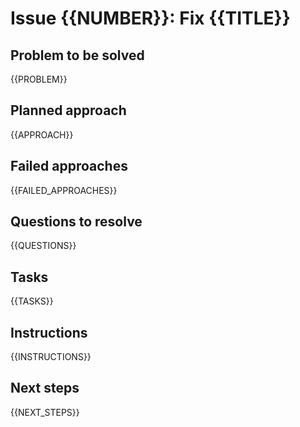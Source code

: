 # Issue {{NUMBER}}: Fix {{TITLE}}

## Problem to be solved
{{PROBLEM}}

## Planned approach
{{APPROACH}}

## Failed approaches
{{FAILED_APPROACHES}}

## Questions to resolve
{{QUESTIONS}}

## Tasks
{{TASKS}}

## Instructions
{{INSTRUCTIONS}}

## Next steps
{{NEXT_STEPS}}
